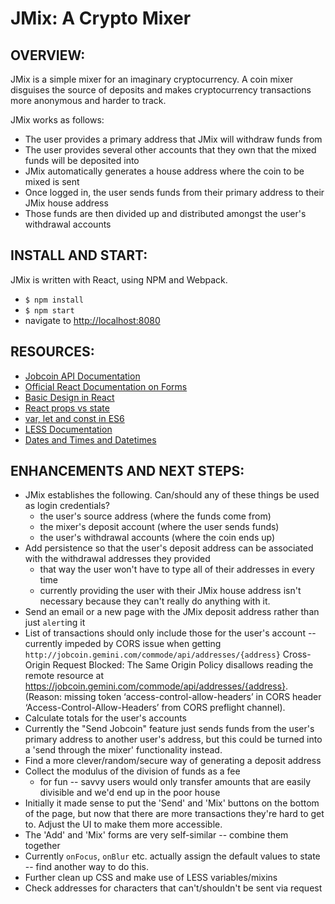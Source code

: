 # JMix: A Crypto Mixer

## OVERVIEW:
JMix is a simple mixer for an imaginary cryptocurrency. A coin mixer disguises the source of deposits and makes cryptocurrency transactions more anonymous and harder to track.

JMix works as follows:
* The user provides a primary address that JMix will withdraw funds from
* The user provides several other accounts that they own that the mixed funds will be deposited into
* JMix automatically generates a house address where the coin to be mixed is sent
* Once logged in, the user sends funds from their primary address to their JMix house address
* Those funds are then divided up and distributed amongst the user's withdrawal accounts


## INSTALL AND START:
JMix is written with React, using NPM and Webpack.
* `$ npm install`
* `$ npm start`
* navigate to [http://localhost:8080](http://localhost:8080)


## RESOURCES:
* [Jobcoin API Documentation](https://jobcoin.gemini.com/commode/)
* [Official React Documentation on Forms](https://reactjs.org/docs/forms.html)
* [Basic Design in React](https://reactjs.org/docs/thinking-in-react.html)
* [React props vs state](https://github.com/uberVU/react-guide/blob/master/props-vs-state.md)
* [var, let and const in ES6](https://medium.com/javascript-scene/javascript-es6-var-let-or-const-ba58b8dcde75)
* [LESS Documentation](http://lesscss.org/usage/)
* [Dates and Times and Datetimes](https://docs.microsoft.com/en-us/scripting/javascript/date-and-time-strings-javascript)


## ENHANCEMENTS AND NEXT STEPS:
* JMix establishes the following. Can/should any of these things be used as login credentials?
    - the user's source address (where the funds come from)
    - the mixer's deposit account (where the user sends funds)
    - the user's withdrawal accounts (where the coin ends up)
* Add persistence so that the user's deposit address can be associated with the withdrawal addresses they provided
    - that way the user won't have to type all of their addresses in every time
    - currently providing the user with their JMix house address isn't necessary because they can't really do anything with it.
* Send an email or a new page with the JMix deposit address rather than just `alert`ing it
* List of transactions should only include those for the user's account -- currently impeded by CORS issue when getting `http://jobcoin.gemini.com/commode/api/addresses/{address}`
        Cross-Origin Request Blocked: The Same Origin Policy disallows reading the remote
        resource at https://jobcoin.gemini.com/commode/api/addresses/{address}.
        (Reason: missing token ‘access-control-allow-headers’ in CORS header
        ‘Access-Control-Allow-Headers’ from CORS preflight channel).
* Calculate totals for the user's accounts
* Currently the "Send Jobcoin" feature just sends funds from the user's primary address to another user's address, but this could be turned into a 'send through the mixer' functionality instead.
* Find a more clever/random/secure way of generating a deposit address
* Collect the modulus of the division of funds as a fee
    - for fun -- savvy users would only transfer amounts that are easily divisible and we'd end up in the poor house
* Initially it made sense to put the 'Send' and 'Mix' buttons on the bottom of the page, but now that there are more transactions they're hard to get to. Adjust the UI to make them more accessible.    
* The 'Add' and 'Mix' forms are very self-similar -- combine them together
* Currently `onFocus`, `onBlur` etc. actually assign the default values to state -- find another way to do this.
* Further clean up CSS and make use of LESS variables/mixins
* Check addresses for characters that can't/shouldn't be sent via request
